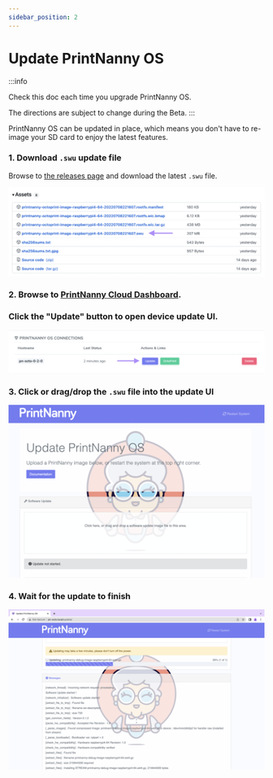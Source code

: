```yaml
---
sidebar_position: 2
---
```


# Update PrintNanny OS

:::info

Check this doc each time you upgrade PrintNanny OS. 

The directions are subject to change during the Beta.
:::

PrintNanny OS can be updated in place, which means you don't have to re-image your SD card to enjoy the latest features.

### 1. Download `.swu` update file

Browse to [the releases page](https://github.com/bitsy-ai/printnanny-os/releases) and download the latest `.swu` file.

![Arrow pointing to .swu file among release assets](./img/download-swu-file.png)

### 2. Browse to [PrintNanny Cloud Dashboard](https://printnanny.ai/dashboard/).

### Click the "Update" button to open device update UI.

![Arrow pointing to update button in PrintNanny Cloud dashboard](./img/update-button.png)


### 3. Click or drag/drop the `.swu` file into the update UI

![Click or drag/drop update file into the Update UI](./img/swupdate-ui.png)

### 4. Wait for the update to finish

![PrintNanny update in-progress](./img/swupdate-messages.png)

